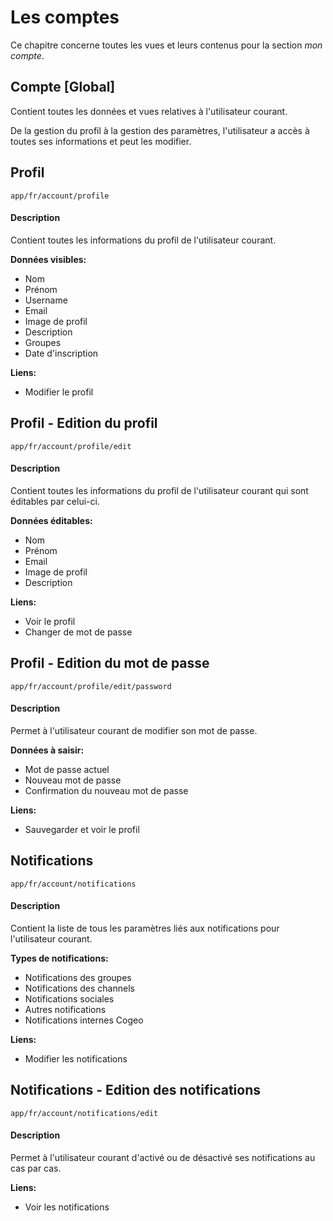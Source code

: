 # Les comptes

Ce chapitre concerne toutes les vues et leurs contenus pour la section *mon compte*.

## Compte [Global]

Contient toutes les données et vues relatives à l'utilisateur courant.

De la gestion du profil à la gestion des paramètres, l'utilisateur a accès à toutes ses informations et peut les modifier.

## Profil

`app/fr/account/profile`

#### Description

Contient toutes les informations du profil de l'utilisateur courant.

**Données visibles:**

- Nom
- Prénom
- Username
- Email
- Image de profil
- Description
- Groupes
- Date d'inscription

**Liens:** 

- Modifier le profil

## Profil - Edition du profil

`app/fr/account/profile/edit`

#### Description

Contient toutes les informations du profil de l'utilisateur courant qui sont éditables par celui-ci.

**Données éditables:**

- Nom
- Prénom
- Email
- Image de profil
- Description

**Liens:**

- Voir le profil
- Changer de mot de passe

## Profil - Edition du mot de passe

`app/fr/account/profile/edit/password`

#### Description

Permet à l'utilisateur courant de modifier son mot de passe.

**Données à saisir:**

- Mot de passe actuel
- Nouveau mot de passe
- Confirmation du nouveau mot de passe

**Liens:**

- Sauvegarder et voir le profil

## Notifications

`app/fr/account/notifications`

#### Description

Contient la liste de tous les paramètres liés aux notifications pour l'utilisateur courant.

**Types de notifications:**

- Notifications des groupes
- Notifications des channels
- Notifications sociales
- Autres notifications
- Notifications internes Cogeo

**Liens:** 

- Modifier les notifications

## Notifications - Edition des notifications

`app/fr/account/notifications/edit`

#### Description

Permet à l'utilisateur courant d'activé ou de désactivé ses notifications au cas par cas.

**Liens:** 

- Voir les notifications
